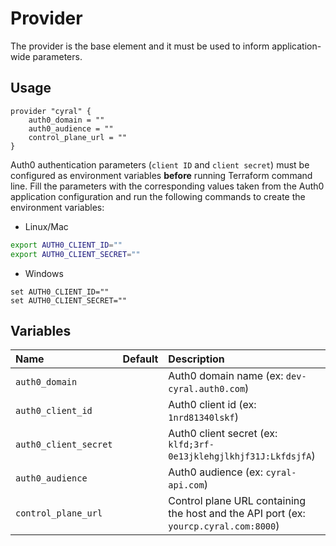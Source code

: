 # Provider

The provider is the base element and it must be used to inform application-wide parameters.

## Usage

```hcl
provider "cyral" {
    auth0_domain = ""
    auth0_audience = ""
    control_plane_url = ""
}
```

Auth0 authentication parameters (`client ID` and `client secret`) must be configured as environment variables **before** running Terraform command line. Fill the parameters with the corresponding values taken from the Auth0 application configuration and run the following commands to create the environment variables:

- Linux/Mac

```bash
export AUTH0_CLIENT_ID=""
export AUTH0_CLIENT_SECRET=""
```

- Windows

```
set AUTH0_CLIENT_ID=""
set AUTH0_CLIENT_SECRET=""
```

## Variables

|  Name                    |  Default  |  Description                                                      | Required |
|:-------------------------|:---------:|:------------------------------------------------------------------|:--------:|
| `auth0_domain`           |           | Auth0 domain name (ex: `dev-cyral.auth0.com`)                     | Yes      |
| `auth0_client_id`        |           | Auth0 client id (ex: `1nrd81340lskf`)                             | Yes      |
| `auth0_client_secret`    |           | Auth0 client secret (ex: `klfd;3rf-0e13jklehgjlkhjf31J:LkfdsjfA`) | Yes      |
| `auth0_audience`         |           | Auth0 audience (ex: `cyral-api.com`)                              | Yes      |
| `control_plane_url`          |           | Control plane URL containing the host and the API port (ex: `yourcp.cyral.com:8000`)                       | Yes      |
